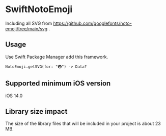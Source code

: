 # SwiftNotoEmoji

Including all SVG from https://github.com/googlefonts/noto-emoji/tree/main/svg .

## Usage

Use Swift Package Manager add this framework.

`NotoEmoji.getSVG(for: "🚇") -> Data?`

## Supported minimum iOS version

iOS 14.0

## Library size impact

The size of the library files that will be included in your project is about 23 MB.
